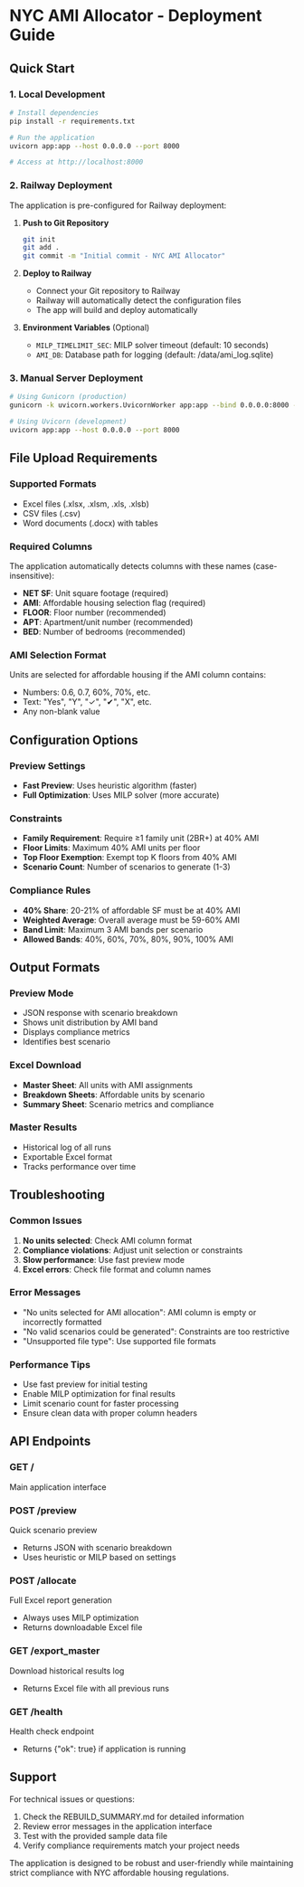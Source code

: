 # NYC AMI Allocator - Deployment Guide

## Quick Start

### 1. Local Development
```bash
# Install dependencies
pip install -r requirements.txt

# Run the application
uvicorn app:app --host 0.0.0.0 --port 8000

# Access at http://localhost:8000
```

### 2. Railway Deployment
The application is pre-configured for Railway deployment:

1. **Push to Git Repository**
   ```bash
   git init
   git add .
   git commit -m "Initial commit - NYC AMI Allocator"
   ```

2. **Deploy to Railway**
   - Connect your Git repository to Railway
   - Railway will automatically detect the configuration files
   - The app will build and deploy automatically

3. **Environment Variables** (Optional)
   - `MILP_TIMELIMIT_SEC`: MILP solver timeout (default: 10 seconds)
   - `AMI_DB`: Database path for logging (default: /data/ami_log.sqlite)

### 3. Manual Server Deployment
```bash
# Using Gunicorn (production)
gunicorn -k uvicorn.workers.UvicornWorker app:app --bind 0.0.0.0:8000 --timeout 180

# Using Uvicorn (development)
uvicorn app:app --host 0.0.0.0 --port 8000
```

## File Upload Requirements

### Supported Formats
- Excel files (.xlsx, .xlsm, .xls, .xlsb)
- CSV files (.csv)
- Word documents (.docx) with tables

### Required Columns
The application automatically detects columns with these names (case-insensitive):
- **NET SF**: Unit square footage (required)
- **AMI**: Affordable housing selection flag (required)
- **FLOOR**: Floor number (recommended)
- **APT**: Apartment/unit number (recommended)
- **BED**: Number of bedrooms (recommended)

### AMI Selection Format
Units are selected for affordable housing if the AMI column contains:
- Numbers: 0.6, 0.7, 60%, 70%, etc.
- Text: "Yes", "Y", "✓", "✔", "X", etc.
- Any non-blank value

## Configuration Options

### Preview Settings
- **Fast Preview**: Uses heuristic algorithm (faster)
- **Full Optimization**: Uses MILP solver (more accurate)

### Constraints
- **Family Requirement**: Require ≥1 family unit (2BR+) at 40% AMI
- **Floor Limits**: Maximum 40% AMI units per floor
- **Top Floor Exemption**: Exempt top K floors from 40% AMI
- **Scenario Count**: Number of scenarios to generate (1-3)

### Compliance Rules
- **40% Share**: 20-21% of affordable SF must be at 40% AMI
- **Weighted Average**: Overall average must be 59-60% AMI
- **Band Limit**: Maximum 3 AMI bands per scenario
- **Allowed Bands**: 40%, 60%, 70%, 80%, 90%, 100% AMI

## Output Formats

### Preview Mode
- JSON response with scenario breakdown
- Shows unit distribution by AMI band
- Displays compliance metrics
- Identifies best scenario

### Excel Download
- **Master Sheet**: All units with AMI assignments
- **Breakdown Sheets**: Affordable units by scenario
- **Summary Sheet**: Scenario metrics and compliance

### Master Results
- Historical log of all runs
- Exportable Excel format
- Tracks performance over time

## Troubleshooting

### Common Issues
1. **No units selected**: Check AMI column format
2. **Compliance violations**: Adjust unit selection or constraints
3. **Slow performance**: Use fast preview mode
4. **Excel errors**: Check file format and column names

### Error Messages
- "No units selected for AMI allocation": AMI column is empty or incorrectly formatted
- "No valid scenarios could be generated": Constraints are too restrictive
- "Unsupported file type": Use supported file formats

### Performance Tips
- Use fast preview for initial testing
- Enable MILP optimization for final results
- Limit scenario count for faster processing
- Ensure clean data with proper column headers

## API Endpoints

### GET /
Main application interface

### POST /preview
Quick scenario preview
- Returns JSON with scenario breakdown
- Uses heuristic or MILP based on settings

### POST /allocate
Full Excel report generation
- Always uses MILP optimization
- Returns downloadable Excel file

### GET /export_master
Download historical results log
- Returns Excel file with all previous runs

### GET /health
Health check endpoint
- Returns {"ok": true} if application is running

## Support

For technical issues or questions:
1. Check the REBUILD_SUMMARY.md for detailed information
2. Review error messages in the application interface
3. Test with the provided sample data file
4. Verify compliance requirements match your project needs

The application is designed to be robust and user-friendly while maintaining strict compliance with NYC affordable housing regulations.


